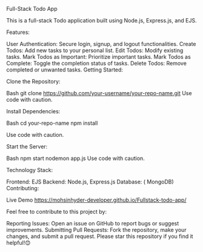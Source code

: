Full-Stack Todo App

This is a full-stack Todo application built using Node.js, Express.js, and EJS.

Features:

User Authentication: Secure login, signup, and logout functionalities.
Create Todos: Add new tasks to your personal list.
Edit Todos: Modify existing tasks.
Mark Todos as Important: Prioritize important tasks.
Mark Todos as Complete: Toggle the completion status of tasks.
Delete Todos: Remove completed or unwanted tasks.
Getting Started:

Clone the Repository:

Bash
git clone https://github.com/your-username/your-repo-name.git
Use code with caution.

Install Dependencies:

Bash
cd your-repo-name
npm install   

Use code with caution.

Start the Server:

Bash
npm start
nodemon app.js
Use code with caution.

Technology Stack:

Frontend: EJS
Backend: Node.js, Express.js
Database: ( MongoDB)
Contributing:

Live Demo  https://mohsinhyder-developer.github.io/Fullstack-todo-app/

Feel free to contribute to this project by:

Reporting Issues: Open an issue on GitHub to report bugs or suggest improvements.
Submitting Pull Requests: Fork the repository, make your changes, and submit a pull request.
Please star this repository if you find it helpful!😊
